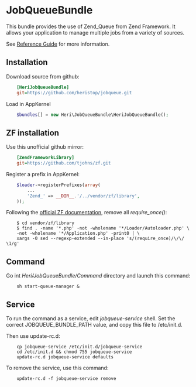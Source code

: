 # JobQueueBundle

This bundle provides the use of Zend_Queue from Zend Framework. It allows your application to manage multiple jobs from a variety of sources.

See [Reference Guide](http://framework.zend.com/manual/fr/zend.queue.html) for more information.

## Installation

Download source from github:

```ini
    [HeriJobQueueBundle]
    git=https://github.com/heristop/jobqueue.git
```

Load in AppKernel 

```php
    $bundles[] = new Heri\JobQueueBundle\HeriJobQueueBundle();
```   

## ZF installation

Use this unofficial github mirror:

```ini
    [ZendFrameworkLibrary]
    git=https://github.com/tjohns/zf.git
```

Register a prefix in AppKernel:

```php
    $loader->registerPrefixes(array(
        ...
        'Zend_' => __DIR__.'/../vendor/zf/library',
    ));
```

Following the [official ZF documentation](http://framework.zend.com/manual/en/performance.classloading.html#performance.classloading.striprequires.sed), remove all _require_once()_:

```shell
    $ cd vendor/zf/library
    $ find . -name '*.php' -not -wholename '*/Loader/Autoloader.php' \
    -not -wholename '*/Application.php' -print0 | \
    xargs -0 sed --regexp-extended --in-place 's/(require_once)/\/\/ \1/g'
```

## Command

Go int _Heri/JobQueueBundle/Command_ directory and launch this command:

```shell
    sh start-queue-manager &
```

## Service

To run the command as a service, edit _jobqueue-service_ shell.
Set the correct JOBQUEUE_BUNDLE_PATH value, and copy this file to /etc/init.d.

Then use update-rc.d:

```shell
    cp jobqueue-service /etc/init.d/jobqueue-service
    cd /etc/init.d && chmod 755 jobqueue-service
    update-rc.d jobqueue-service defaults
```

To remove the service, use this command:

```shell
    update-rc.d -f jobqueue-service remove
```